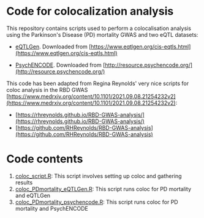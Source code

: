 # Code for colocalization analysis

This repository contains scripts used to perform a colocalisation analysis using the Parkinson's Disease (PD) mortality GWAS and two eQTL datasets:
* [eQTLGen](https://pubmed.ncbi.nlm.nih.gov/34475573/). Downloaded from [https://www.eqtlgen.org/cis-eqtls.html](https://www.eqtlgen.org/cis-eqtls.html)

* [PsychENCODE](https://pubmed.ncbi.nlm.nih.gov/30545857/). Downloaded from [http://resource.psychencode.org/](http://resource.psychencode.org/)


This code has been adapted from Regina Reynolds' very nice scripts for coloc analysis in the RBD GWAS [https://www.medrxiv.org/content/10.1101/2021.09.08.21254232v2](https://www.medrxiv.org/content/10.1101/2021.09.08.21254232v2):
* [https://rhreynolds.github.io/RBD-GWAS-analysis/](https://rhreynolds.github.io/RBD-GWAS-analysis/)
* [https://github.com/RHReynolds/RBD-GWAS-analysis](https://github.com/RHReynolds/RBD-GWAS-analysis)

# Code contents

1. [coloc_script.R](https://github.com/huw-morris-lab/PD-survival-GWAS/blob/main/coloc/coloc_script.R): This script involves setting up coloc and gathering results
2. [coloc_PDmortality_eQTLGen.R](https://github.com/huw-morris-lab/PD-survival-GWAS/blob/main/coloc/coloc_PDmortality_eQTLGen.R): This script runs coloc for PD mortality and eQTLGen
3. [coloc_PDmortality_psychencode.R](https://github.com/huw-morris-lab/PD-survival-GWAS/blob/main/coloc/coloc_PDmortality_psychencode.R): This script runs coloc for PD mortality and PsychENCODE

